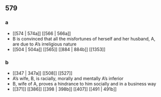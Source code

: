 ## 579
### a
- [[574 | 574a]] [[566 | 566a]] 
- B is convinced that all the misfortunes of herself and her husband, A, are due to A’s irreligious nature
- [[504 | 504a]] [[565]] [[884 | 884b]] [[1353]] 

### b
- [[347 | 347a]] [[508]] [[527]] 
- A’s wife, B, is racially, morally and mentally A’s inferior
- B, wife of A, proves a hindrance to him socially and in a business way
- [[371]] [[386]] [[398 | 398b]] [[407]] [[491 | 491b]] 

